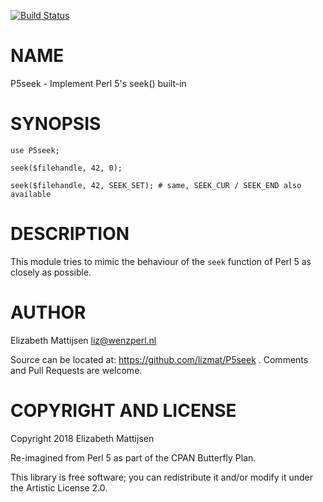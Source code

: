 [![Build Status](https://travis-ci.org/lizmat/P5seek.svg?branch=master)](https://travis-ci.org/lizmat/P5seek)

NAME
====

P5seek - Implement Perl 5's seek() built-in

SYNOPSIS
========

    use P5seek;

    seek($filehandle, 42, 0);

    seek($filehandle, 42, SEEK_SET); # same, SEEK_CUR / SEEK_END also available

DESCRIPTION
===========

This module tries to mimic the behaviour of the `seek` function of Perl 5 as closely as possible.

AUTHOR
======

Elizabeth Mattijsen <liz@wenzperl.nl>

Source can be located at: https://github.com/lizmat/P5seek . Comments and Pull Requests are welcome.

COPYRIGHT AND LICENSE
=====================

Copyright 2018 Elizabeth Mattijsen

Re-imagined from Perl 5 as part of the CPAN Butterfly Plan.

This library is free software; you can redistribute it and/or modify it under the Artistic License 2.0.

